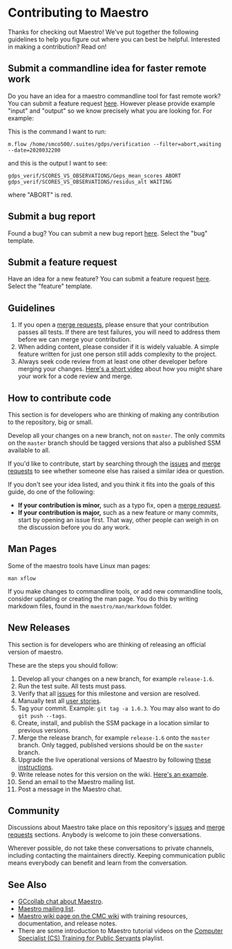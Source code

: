 
# Contributing to Maestro

Thanks for checking out Maestro! We've put together the following guidelines to help you figure out where you can best be helpful. Interested in making a contribution? Read on!

## Submit a commandline idea for faster remote work

Do you have an idea for a maestro commandline tool for fast remote work? You can submit a feature request [here](https://gitlab.science.gc.ca/CMOI/maestro/issues). However please provide example "input" and "output" so we know precisely what you are looking for. For example:

This is the command I want to run:

```
m.flow /home/smco500/.suites/gdps/verification --filter=abort,waiting --date=2020032200
```

and this is the output I want to see:

```
gdps_verif/SCORES_VS_OBSERVATIONS/Geps_mean_scores ABORT
gdps_verif/SCORES_VS_OBSERVATIONS/residus_alt WAITING
```

where "ABORT" is red.

## Submit a bug report

Found a bug? You can submit a new bug report [here](https://gitlab.science.gc.ca/CMOI/maestro/issues). Select the "bug" template.

## Submit a feature request

Have an idea for a new feature? You can submit a feature request [here](https://gitlab.science.gc.ca/CMOI/maestro/issues). Select the "feature" template.

## Guidelines

1. If you open a  [merge requests](https://gitlab.science.gc.ca/CMOI/maestro/merge_requests), please ensure that your contribution passes all tests. If there are test failures, you will need to address them before we can merge your contribution.
1. When adding content, please consider if it is widely valuable. A simple feature written for just one person still adds complexity to the project.
1. Always seek code review from at least one other developer before merging your changes. [Here's a short video](https://www.youtube.com/watch?v=0AT7JxqoIps&list=PLRf-PfhVvwFA7tGxwEgxgnJIY7aVevqqo) about how you might share your work for a code review and merge.

## How to contribute code

This section is for developers who are thinking of making any contribution to the repository, big or small.

Develop all your changes on a new branch, not on `master`. The only commits on the `master` branch should be tagged versions that also a published SSM available to all.

If you'd like to contribute, start by searching through the [issues](https://gitlab.science.gc.ca/CMOI/maestro/issues) and [merge requests](https://gitlab.science.gc.ca/CMOI/maestro/merge_requests) to see whether someone else has raised a similar idea or question.

If you don't see your idea listed, and you think it fits into the goals of this guide, do one of the following:

* **If your contribution is minor,** such as a typo fix, open a [merge request](https://www.youtube.com/watch?v=0AT7JxqoIps&list=PLRf-PfhVvwFA7tGxwEgxgnJIY7aVevqqo).
* **If your contribution is major,** such as a new feature or many commits, start by opening an issue first. That way, other people can weigh in on the discussion before you do any work.

## Man Pages

Some of the maestro tools have Linux man pages:

```
man xflow
```

If you make changes to commandline tools, or add new commandline tools, consider updating or creating the man page. You do this by writing markdown files, found in the `maestro/man/markdown` folder.

## New Releases

This section is for developers who are thinking of releasing an official version of maestro.

These are the steps you should follow:

1. Develop all your changes on a new branch, for example `release-1.6`.
1. Run the test suite. All tests must pass.
1. Verify that all [issues](https://gitlab.science.gc.ca/CMOI/maestro/issues) for this milestone and version are resolved.
1. Manually test all [user stories](USER_STORIES.md).
1. Tag your commit. Example: `git tag -a 1.6.3`. You may also want to do `git push --tags`.
1. Create, install, and publish the SSM package in a location similar to previous versions.
1. Merge the release branch, for example `release-1.6` onto the `master` branch. Only tagged, published versions should be on the `master` branch.
1. Upgrade the live operational versions of Maestro by following [these instructions](https://wiki.cmc.ec.gc.ca/wiki/Maestro/Update).
1. Write release notes for this version on the wiki. [Here's an example](https://wiki.cmc.ec.gc.ca/wiki/Maestro/1.6.0).
1. Send an email to the Maestro mailing list.
1. Post a message in the Maestro chat.

## Community

Discussions about Maestro take place on this repository's [issues](https://gitlab.science.gc.ca/CMOI/maestro/issues) and [merge requests](https://gitlab.science.gc.ca/CMOI/maestro/merge_requests) sections. Anybody is welcome to join these conversations. 

Wherever possible, do not take these conversations to private channels, including contacting the maintainers directly. Keeping communication public means everybody can benefit and learn from the conversation.

## See Also

* [GCcollab chat about Maestro](https://message.gccollab.ca/channel/maestro).
* [Maestro mailing list](http://internallists.cmc.ec.gc.ca/cgi-bin/mailman/listinfo/maestro_users).
* [Maestro wiki page on the CMC wiki](https://wiki.cmc.ec.gc.ca/wiki/Maestro) with training resources, documentation, and release notes.
* There are some introduction to Maestro tutorial videos on the [Computer Specialist (CS) Training for Public Servants](https://www.youtube.com/playlist?list=PLRf-PfhVvwFA7tGxwEgxgnJIY7aVevqqo) playlist.
